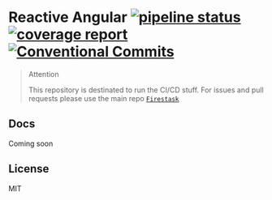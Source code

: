 # Reactive Angular [![pipeline status](https://gitlab.com/reactive/test-angular/badges/master/pipeline.svg)](https://gitlab.com/reactive/test-angular/commits/master) [![coverage report](https://gitlab.com/reactive/test-angular/badges/master/coverage.svg)](https://gitlab.com/reactive/test-angular/commits/master) [![Conventional Commits](https://img.shields.io/badge/commitizen-friendly-brightgreen.svg)](https://conventionalcommits.org)

> Attention
>
> This repository is destinated to run the CI/CD stuff. For issues and pull requests please use the main repo [`Firestask`](https://github.com/stewwan/reactive)

## Docs

Coming soon

## License

MIT
